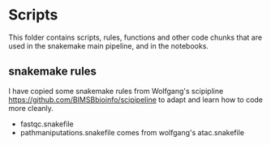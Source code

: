 # Scripts

This folder contains scripts, rules, functions and other code chunks that are used in the snakemake main pipeline, and in the notebooks.

## snakemake rules

I have copied some snakemake rules from Wolfgang's scipipline https://github.com/BIMSBbioinfo/scipipeline to adapt and learn how to code more cleanly.

* fastqc.snakefile
* pathmaniputations.snakefile comes from wolfgang's atac.snakefile
